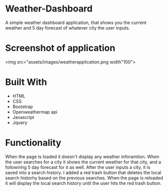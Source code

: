 # Weather-Dashboard

A simple weather dashboard application, that shows you the current weather and 5 day forecast of whatever city the user inputs.

# Screenshot of application

<img src="assets/images/weatherapplication.png width"100">


# Built With

* HTML
* CSS
* Bootstrap
* Openweathermap api
* Javascript
* Jquery

# Functionality

When the page is loaded it doesn't display any weather inforamtion. When the user searches for a city it shows the current weather for that city, and a followinhg 5 day forecast for it as well. After the user inputs a city, it is saved into a search history. I added a red trash button that deletes the local search historhy based on the previous searches. When the page is reloaded it will display the local search history until the user hits the red trash button. 


